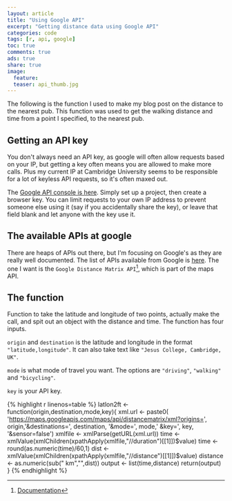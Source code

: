 ```yaml
---
layout: article
title: "Using Google API"
excerpt: "Getting distance data using Google API"
categories: code
tags: [r, api, google]
toc: true
comments: true
ads: true
share: true
image:
  feature:
  teaser: api_thumb.jpg
---
```


The following is the function I used to make my blog post on the distance to the nearest pub.
 This function was used to get the walking distance and time from a point I specified, to the
 nearest pub.

## Getting an API key

You don't always need an API key, as google will often allow requests based on your IP,
 but getting a key often means you are allowed to make more calls. Plus my current IP at
 Cambridge University seems to be responsible for a lot of keyless API requests, so it's
 often maxed out.

The [Google API console is here](https://console.developers.google.com). Simply set up a project,
 then create a browser key. You can limit requests to your own IP address to prevent someone
 else using it (say if you accidentally share the key), or leave that field blank and let
 anyone with the key use it.

## The available APIs at google

There are heaps of APIs out there, but I'm focusing on Google's as they are really well
 documented. The list of APIs available from Google is [here](https://developers.google.com/apis-explorer/).
 The one I want is the `Google Distance Matrix API`[^1], which is part of the maps API.

## The function

Function to take the latitude and longitude of two points, actually make the call,
 and spit out an object with the distance and time. The function has four inputs.

`origin` and `destination` is the latitude and longitude in the format `"latitude,longitude"`. It can also take
 text like `"Jesus College, Cambridge, UK"`.

`mode` is what mode of travel you want. The options are `"driving"`, `"walking"` and `"bicycling"`.

`key` is your API key.

{% highlight r linenos=table %}
  latlon2ft <- function(origin,destination,mode,key){
    xml.url <- paste0(
      'https://maps.googleapis.com/maps/api/distancematrix/xml?origins=',
      origin,'&destinations=',
      destination,
      '&mode=',
      mode,'
      &key=',
      key,
      '&sensor=false')
    xmlfile <- xmlParse(getURL(xml.url))
    time <- xmlValue(xmlChildren(xpathApply(xmlfile,"//duration")[[1]])$value)
    time <- round(as.numeric(time)/60,1)
    dist <- xmlValue(xmlChildren(xpathApply(xmlfile,"//distance")[[1]])$value)
    distance <- as.numeric(sub(" km","",dist))
    output <- list(time,distance)
    return(output)
  }
{% endhighlight %}

[^1]: [Documentation](https://developers.google.com/maps/documentation/distancematrix/)
